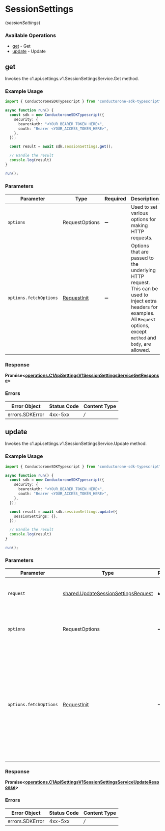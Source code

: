# SessionSettings
(*sessionSettings*)

### Available Operations

* [get](#get) - Get
* [update](#update) - Update

## get

Invokes the c1.api.settings.v1.SessionSettingsService.Get method.

### Example Usage

```typescript
import { ConductoroneSDKTypescript } from "conductorone-sdk-typescript";

async function run() {
  const sdk = new ConductoroneSDKTypescript({
    security: {
      bearerAuth: "<YOUR_BEARER_TOKEN_HERE>",
      oauth: "Bearer <YOUR_ACCESS_TOKEN_HERE>",
    },
  });

  const result = await sdk.sessionSettings.get();

  // Handle the result
  console.log(result)
}

run();
```

### Parameters

| Parameter                                                                                                                                                                      | Type                                                                                                                                                                           | Required                                                                                                                                                                       | Description                                                                                                                                                                    |
| ------------------------------------------------------------------------------------------------------------------------------------------------------------------------------ | ------------------------------------------------------------------------------------------------------------------------------------------------------------------------------ | ------------------------------------------------------------------------------------------------------------------------------------------------------------------------------ | ------------------------------------------------------------------------------------------------------------------------------------------------------------------------------ |
| `options`                                                                                                                                                                      | RequestOptions                                                                                                                                                                 | :heavy_minus_sign:                                                                                                                                                             | Used to set various options for making HTTP requests.                                                                                                                          |
| `options.fetchOptions`                                                                                                                                                         | [RequestInit](https://developer.mozilla.org/en-US/docs/Web/API/Request/Request#options)                                                                                        | :heavy_minus_sign:                                                                                                                                                             | Options that are passed to the underlying HTTP request. This can be used to inject extra headers for examples. All `Request` options, except `method` and `body`, are allowed. |


### Response

**Promise<[operations.C1ApiSettingsV1SessionSettingsServiceGetResponse](../../sdk/models/operations/c1apisettingsv1sessionsettingsservicegetresponse.md)>**
### Errors

| Error Object    | Status Code     | Content Type    |
| --------------- | --------------- | --------------- |
| errors.SDKError | 4xx-5xx         | */*             |

## update

Invokes the c1.api.settings.v1.SessionSettingsService.Update method.

### Example Usage

```typescript
import { ConductoroneSDKTypescript } from "conductorone-sdk-typescript";

async function run() {
  const sdk = new ConductoroneSDKTypescript({
    security: {
      bearerAuth: "<YOUR_BEARER_TOKEN_HERE>",
      oauth: "Bearer <YOUR_ACCESS_TOKEN_HERE>",
    },
  });

  const result = await sdk.sessionSettings.update({
    sessionSettings: {},
  });

  // Handle the result
  console.log(result)
}

run();
```

### Parameters

| Parameter                                                                                                                                                                      | Type                                                                                                                                                                           | Required                                                                                                                                                                       | Description                                                                                                                                                                    |
| ------------------------------------------------------------------------------------------------------------------------------------------------------------------------------ | ------------------------------------------------------------------------------------------------------------------------------------------------------------------------------ | ------------------------------------------------------------------------------------------------------------------------------------------------------------------------------ | ------------------------------------------------------------------------------------------------------------------------------------------------------------------------------ |
| `request`                                                                                                                                                                      | [shared.UpdateSessionSettingsRequest](../../sdk/models/shared/updatesessionsettingsrequest.md)                                                                                 | :heavy_check_mark:                                                                                                                                                             | The request object to use for the request.                                                                                                                                     |
| `options`                                                                                                                                                                      | RequestOptions                                                                                                                                                                 | :heavy_minus_sign:                                                                                                                                                             | Used to set various options for making HTTP requests.                                                                                                                          |
| `options.fetchOptions`                                                                                                                                                         | [RequestInit](https://developer.mozilla.org/en-US/docs/Web/API/Request/Request#options)                                                                                        | :heavy_minus_sign:                                                                                                                                                             | Options that are passed to the underlying HTTP request. This can be used to inject extra headers for examples. All `Request` options, except `method` and `body`, are allowed. |


### Response

**Promise<[operations.C1ApiSettingsV1SessionSettingsServiceUpdateResponse](../../sdk/models/operations/c1apisettingsv1sessionsettingsserviceupdateresponse.md)>**
### Errors

| Error Object    | Status Code     | Content Type    |
| --------------- | --------------- | --------------- |
| errors.SDKError | 4xx-5xx         | */*             |
